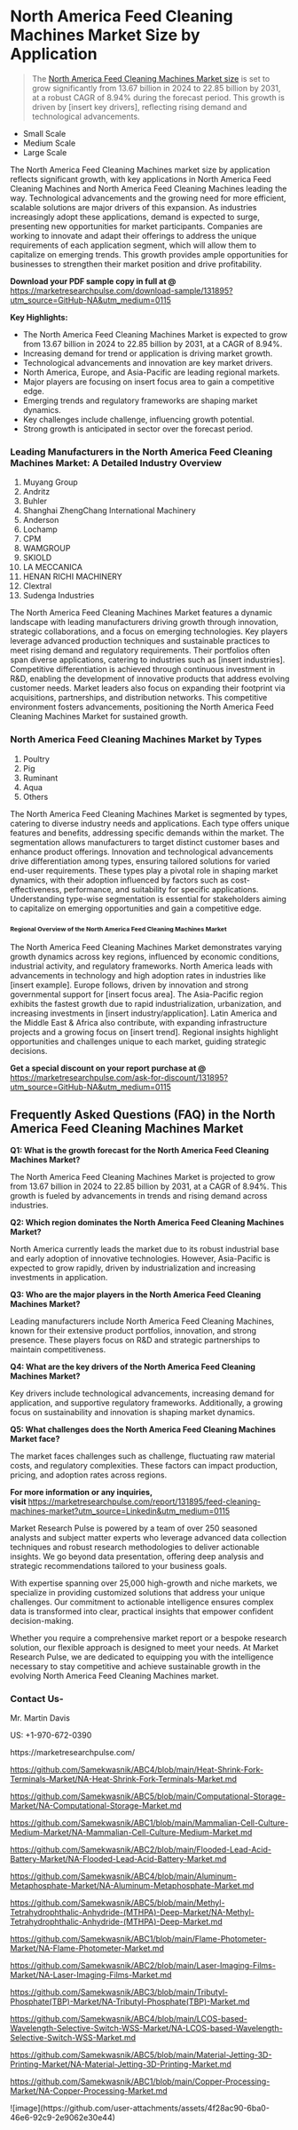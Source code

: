 <h1>North America Feed Cleaning Machines Market&nbsp;Size by Application</h1><blockquote><p>The <a href="https://marketresearchpulse.com/download-sample/131895?utm_source=GitHub-NA&amp;utm_medium=0115">North America Feed Cleaning Machines Market size</a> is set to grow significantly from 13.67 billion in 2024 to 22.85 billion by 2031, at a robust CAGR of 8.94% during the forecast period. This growth is driven by [insert key drivers], reflecting rising demand and technological advancements.</p></blockquote><ul><li>Small Scale<li> Medium Scale<li> Large Scale</li></ul><p>The North America Feed Cleaning Machines market size by application reflects significant growth, with key applications in North America Feed Cleaning Machines and North America Feed Cleaning Machines leading the way. Technological advancements and the growing need for more efficient, scalable solutions are major drivers of this expansion. As industries increasingly adopt these applications, demand is expected to surge, presenting new opportunities for market participants. Companies are working to innovate and adapt their offerings to address the unique requirements of each application segment, which will allow them to capitalize on emerging trends. This growth provides ample opportunities for businesses to strengthen their market position and drive profitability.</p><p><strong>Download your PDF sample copy in full at @ </strong><a href="https://marketresearchpulse.com/download-sample/131895?utm_source=GitHub-NA&amp;utm_medium=0115">https://marketresearchpulse.com/download-sample/131895?utm_source=GitHub-NA&amp;utm_medium=0115</a></p><p><strong>Key Highlights: </strong></p><ul><li>The North America Feed Cleaning Machines Market is expected to grow from 13.67 billion in 2024 to 22.85 billion by 2031, at a CAGR of 8.94%.</li><li>Increasing demand for trend or application is driving market growth.</li><li>Technological advancements and innovation are key market drivers.</li><li>North America, Europe, and Asia-Pacific are leading regional markets.</li><li>Major players are focusing on insert focus area to gain a competitive edge.</li><li>Emerging trends and regulatory frameworks are shaping market dynamics.</li><li>Key challenges include challenge, influencing growth potential.</li><li>Strong growth is anticipated in sector over the forecast period.</li></ul><h3>Leading Manufacturers in the North America Feed Cleaning Machines Market: A Detailed Industry Overview</h3><ol><li>Muyang Group</li><li>Andritz</li><li>Buhler</li><li>Shanghai ZhengChang International Machinery</li><li>Anderson</li><li>Lochamp</li><li>CPM</li><li>WAMGROUP</li><li>SKIOLD</li><li>LA MECCANICA</li><li>HENAN RICHI MACHINERY</li><li>Clextral</li><li>Sudenga Industries</li></ol><div class="flex max-w-full flex-col flex-grow"><div class="min-h-8 text-message flex w-full flex-col items-end gap-2 whitespace-normal break-words [.text-message+&amp;]:mt-5" dir="auto" data-message-author-role="assistant" data-message-id="fd8432e4-4910-450d-b182-61b7bfb0a01f" data-message-model-slug="gpt-4o"><div class="flex w-full flex-col gap-1 empty:hidden first:pt-[3px]"><div class="markdown prose w-full break-words dark:prose-invert light"><p>The North America Feed Cleaning Machines Market features a dynamic landscape with leading manufacturers driving growth through innovation, strategic collaborations, and a focus on emerging technologies. Key players leverage advanced production techniques and sustainable practices to meet rising demand and regulatory requirements. Their portfolios often span diverse applications, catering to industries such as [insert industries]. Competitive differentiation is achieved through continuous investment in R&amp;D, enabling the development of innovative products that address evolving customer needs. Market leaders also focus on expanding their footprint via acquisitions, partnerships, and distribution networks. This competitive environment fosters advancements, positioning the North America Feed Cleaning Machines Market for sustained growth.</p></div></div></div></div><h3>North America Feed Cleaning Machines Market by Types</h3><ol><li>Poultry<li> Pig<li> Ruminant<li> Aqua<li> Others</li></ol><div class="flex max-w-full flex-col flex-grow"><div class="min-h-8 text-message flex w-full flex-col items-end gap-2 whitespace-normal break-words [.text-message+&amp;]:mt-5" dir="auto" data-message-author-role="assistant" data-message-id="084470be-0bb7-4664-bddf-5156b4f41249" data-message-model-slug="gpt-4o-mini"><div class="flex w-full flex-col gap-1 empty:hidden first:pt-[3px]"><div class="markdown prose w-full break-words dark:prose-invert light"><p>The North America Feed Cleaning Machines Market is segmented by types, catering to diverse industry needs and applications. Each type offers unique features and benefits, addressing specific demands within the market. The segmentation allows manufacturers to target distinct customer bases and enhance product offerings. Innovation and technological advancements drive differentiation among types, ensuring tailored solutions for varied end-user requirements. These types play a pivotal role in shaping market dynamics, with their adoption influenced by factors such as cost-effectiveness, performance, and suitability for specific applications. Understanding type-wise segmentation is essential for stakeholders aiming to capitalize on emerging opportunities and gain a competitive edge.</p></div></div></div></div><h3><span style="font-size: 11px;">Regional Overview of the North America Feed Cleaning Machines Market</span></h3><div class="flex max-w-full flex-col flex-grow"><div class="min-h-8 text-message flex w-full flex-col items-end gap-2 whitespace-normal break-words [.text-message+&amp;]:mt-5" dir="auto" data-message-author-role="assistant" data-message-id="e9038762-ce64-4e30-91c9-9bd413514231" data-message-model-slug="gpt-4o-mini"><div class="flex w-full flex-col gap-1 empty:hidden first:pt-[3px]"><div class="markdown prose w-full break-words dark:prose-invert light"><p>The North America Feed Cleaning Machines Market demonstrates varying growth dynamics across key regions, influenced by economic conditions, industrial activity, and regulatory frameworks. North America leads with advancements in technology and high adoption rates in industries like [insert example]. Europe follows, driven by innovation and strong governmental support for [insert focus area]. The Asia-Pacific region exhibits the fastest growth due to rapid industrialization, urbanization, and increasing investments in [insert industry/application]. Latin America and the Middle East &amp; Africa also contribute, with expanding infrastructure projects and a growing focus on [insert trend]. Regional insights highlight opportunities and challenges unique to each market, guiding strategic decisions.</p></div></div></div></div><p><strong>Get a special discount on your report purchase at @ </strong><a href="https://marketresearchpulse.com/ask-for-discount/131895?utm_source=GitHub-NA&amp;utm_medium=0115">https://marketresearchpulse.com/ask-for-discount/131895?utm_source=GitHub-NA&amp;utm_medium=0115</a></p><h2>Frequently Asked Questions (FAQ) in the North America Feed Cleaning Machines Market</h2><p><strong>Q1: What is the growth forecast for the North America Feed Cleaning Machines Market?</strong></p><p>The North America Feed Cleaning Machines Market is projected to grow from 13.67 billion in 2024 to 22.85 billion by 2031, at a CAGR of 8.94%. This growth is fueled by advancements in trends and rising demand across industries.</p><p><strong>Q2: Which region dominates the North America Feed Cleaning Machines Market?</strong></p><p>North America currently leads the market due to its robust industrial base and early adoption of innovative technologies. However, Asia-Pacific is expected to grow rapidly, driven by industrialization and increasing investments in application.</p><p><strong>Q3: Who are the major players in the North America Feed Cleaning Machines Market?</strong></p><p>Leading manufacturers include North America Feed Cleaning Machines, known for their extensive product portfolios, innovation, and strong presence. These players focus on R&amp;D and strategic partnerships to maintain competitiveness.</p><p><strong>Q4: What are the key drivers of the North America Feed Cleaning Machines Market?</strong></p><p>Key drivers include technological advancements, increasing demand for application, and supportive regulatory frameworks. Additionally, a growing focus on sustainability and innovation is shaping market dynamics.</p><p><strong>Q5: What challenges does the North America Feed Cleaning Machines Market face?</strong></p><p>The market faces challenges such as challenge, fluctuating raw material costs, and regulatory complexities. These factors can impact production, pricing, and adoption rates across regions.</p><p><strong>For more information or any inquiries, visit&nbsp;</strong><a href="https://marketresearchpulse.com/report/131895/feed-cleaning-machines-market?utm_source=Linkedin&utm_medium=0115">https://marketresearchpulse.com/report/131895/feed-cleaning-machines-market?utm_source=Linkedin&utm_medium=0115</a></p><p>Market Research Pulse is powered by a team of over 250 seasoned analysts and subject matter experts who leverage advanced data collection techniques and robust research methodologies to deliver actionable insights. We go beyond data presentation, offering deep analysis and strategic recommendations tailored to your business goals.</p><p>With expertise spanning over 25,000 high-growth and niche markets, we specialize in providing customized solutions that address your unique challenges. Our commitment to actionable intelligence ensures complex data is transformed into clear, practical insights that empower confident decision-making.</p><p>Whether you require a comprehensive market report or a bespoke research solution, our flexible approach is designed to meet your needs. At Market Research Pulse, we are dedicated to equipping you with the intelligence necessary to stay competitive and achieve sustainable growth in the evolving North America Feed Cleaning Machines market.</p><h3><strong>Contact Us-</strong></h3><p>Mr. Martin Davis</p><p>US: +1-970-672-0390</p><p>https://marketresearchpulse.com/</p><p><a href="https://github.com/Samekwasnik/ABC4/blob/main/Heat-Shrink-Fork-Terminals-Market/NA-Heat-Shrink-Fork-Terminals-Market.md">https://github.com/Samekwasnik/ABC4/blob/main/Heat-Shrink-Fork-Terminals-Market/NA-Heat-Shrink-Fork-Terminals-Market.md</a></p><p><a href="https://github.com/Samekwasnik/ABC5/blob/main/Computational-Storage-Market/NA-Computational-Storage-Market.md">https://github.com/Samekwasnik/ABC5/blob/main/Computational-Storage-Market/NA-Computational-Storage-Market.md</a></p><p><a href="https://github.com/Samekwasnik/ABC1/blob/main/Mammalian-Cell-Culture-Medium-Market/NA-Mammalian-Cell-Culture-Medium-Market.md">https://github.com/Samekwasnik/ABC1/blob/main/Mammalian-Cell-Culture-Medium-Market/NA-Mammalian-Cell-Culture-Medium-Market.md</a></p><p><a href="https://github.com/Samekwasnik/ABC2/blob/main/Flooded-Lead-Acid-Battery-Market/NA-Flooded-Lead-Acid-Battery-Market.md">https://github.com/Samekwasnik/ABC2/blob/main/Flooded-Lead-Acid-Battery-Market/NA-Flooded-Lead-Acid-Battery-Market.md</a></p><p><a href="https://github.com/Samekwasnik/ABC4/blob/main/Aluminum-Metaphosphate-Market/NA-Aluminum-Metaphosphate-Market.md">https://github.com/Samekwasnik/ABC4/blob/main/Aluminum-Metaphosphate-Market/NA-Aluminum-Metaphosphate-Market.md</a></p><p><a href="https://github.com/Samekwasnik/ABC5/blob/main/Methyl-Tetrahydrophthalic-Anhydride-(MTHPA)-Deep-Market/NA-Methyl-Tetrahydrophthalic-Anhydride-(MTHPA)-Deep-Market.md">https://github.com/Samekwasnik/ABC5/blob/main/Methyl-Tetrahydrophthalic-Anhydride-(MTHPA)-Deep-Market/NA-Methyl-Tetrahydrophthalic-Anhydride-(MTHPA)-Deep-Market.md</a></p><p><a href="https://github.com/Samekwasnik/ABC1/blob/main/Flame-Photometer-Market/NA-Flame-Photometer-Market.md">https://github.com/Samekwasnik/ABC1/blob/main/Flame-Photometer-Market/NA-Flame-Photometer-Market.md</a></p><p><a href="https://github.com/Samekwasnik/ABC2/blob/main/Laser-Imaging-Films-Market/NA-Laser-Imaging-Films-Market.md">https://github.com/Samekwasnik/ABC2/blob/main/Laser-Imaging-Films-Market/NA-Laser-Imaging-Films-Market.md</a></p><p><a href="https://github.com/Samekwasnik/ABC3/blob/main/Tributyl-Phosphate(TBP)-Market/NA-Tributyl-Phosphate(TBP)-Market.md">https://github.com/Samekwasnik/ABC3/blob/main/Tributyl-Phosphate(TBP)-Market/NA-Tributyl-Phosphate(TBP)-Market.md</a></p><p><a href="https://github.com/Samekwasnik/ABC4/blob/main/LCOS-based-Wavelength-Selective-Switch-WSS-Market/NA-LCOS-based-Wavelength-Selective-Switch-WSS-Market.md">https://github.com/Samekwasnik/ABC4/blob/main/LCOS-based-Wavelength-Selective-Switch-WSS-Market/NA-LCOS-based-Wavelength-Selective-Switch-WSS-Market.md</a></p><p><a href="https://github.com/Samekwasnik/ABC5/blob/main/Material-Jetting-3D-Printing-Market/NA-Material-Jetting-3D-Printing-Market.md">https://github.com/Samekwasnik/ABC5/blob/main/Material-Jetting-3D-Printing-Market/NA-Material-Jetting-3D-Printing-Market.md</a></p><p><a href="https://github.com/Samekwasnik/ABC1/blob/main/Copper-Processing-Market/NA-Copper-Processing-Market.md">https://github.com/Samekwasnik/ABC1/blob/main/Copper-Processing-Market/NA-Copper-Processing-Market.md</a></p>
![image](https://github.com/user-attachments/assets/4f28ac90-6ba0-46e6-92c9-2e9062e30e44)
